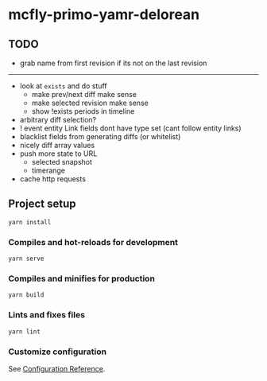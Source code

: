 # mcfly-primo-yamr-delorean

## TODO
- grab name from first revision if its not on the last revision

-----------------------

- look at `exists` and do stuff
    - make prev/next diff make sense
    - make selected revision make sense
    - show !exists periods in timeline
- arbitrary diff selection?
- ! event entity Link fields dont have type set (cant follow entity links)
- blacklist fields from generating diffs (or whitelist)
- nicely diff array values
- push more state to URL
    - selected snapshot
    - timerange
- cache http requests


## Project setup
```
yarn install
```

### Compiles and hot-reloads for development
```
yarn serve
```

### Compiles and minifies for production
```
yarn build
```

### Lints and fixes files
```
yarn lint
```

### Customize configuration
See [Configuration Reference](https://cli.vuejs.org/config/).
